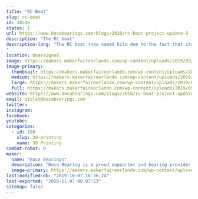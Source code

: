 ```yaml
---
title: "RC Boat"
slug: rc-boat
id: 38526
status: 1
url: https://www.bocabearings.com/blogs/2018/rc-boat-project-update-9
description: "The RC boat"
description-long: "The RC boat (now named kilo due to the fact that its net weight is 2.2 lbs.) has been tested in different bodies of water. This boat was model after the Chris-Craft high-end boats. It's powered by a basic RC battery, a speed controller and a receiver set-up. 
"
location: Unassigned
image: https://makers.makerfaireorlando.com/wp-content/uploads/2019/09/20190925_102258-768x1024.jpg
image-primary:
  thumbnail: https://makers.makerfaireorlando.com/wp-content/uploads/2019/09/20190925_102258-150x150.jpg
  medium: https://makers.makerfaireorlando.com/wp-content/uploads/2019/09/20190925_102258-225x300.jpg
  large: https://makers.makerfaireorlando.com/wp-content/uploads/2019/09/20190925_102258-768x1024.jpg
  full: https://makers.makerfaireorlando.com/wp-content/uploads/2019/09/20190925_102258.jpg
website: https://www.bocabearings.com/blogs/2018/rc-boat-project-update-9
email: Violet@bocabearings.com
twitter: 
instagram: 
facebook: 
youtube: 
categories:
  - id: 108
    slug: 3d-printing
    name: 3D Printing
combat-robot: 0
maker:
  name: "Boca Bearings"
  description: "Boca Bearing is a proud supporter and bearing provider for makers all over the world. Based in South Florida, Boca Bearings provides all types of bearings for robotics, remote-controlled aircraft, 3D printers, industrial equipment- you name it! If it rotates, it probably has our bearing inside of it! "
  image-primary: https://makers.makerfaireorlando.com/wp-content/uploads/2015/08/BocaBearings-Logo-Tagline-1024x427.jpg
last-modified-db: "2019-10-07 16:36:24"
last-exported: "2020-11-07 08:07:23"
sitemap: false
---
```

